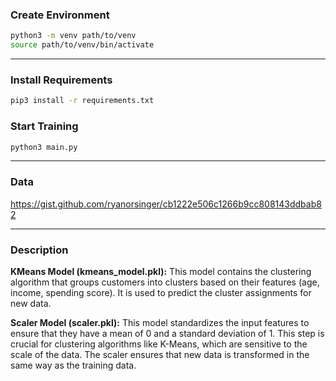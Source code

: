 ### Create Environment
```bash
python3 -m venv path/to/venv
source path/to/venv/bin/activate
```

---

### Install Requirements
```bash
pip3 install -r requirements.txt
```

### Start Training
```bash
python3 main.py
```

---

### Data
https://gist.github.com/ryanorsinger/cb1222e506c1266b9cc808143ddbab82

---

### Description
**KMeans Model (kmeans_model.pkl):** 
This model contains the clustering algorithm that groups customers into clusters based on their features (age, income, spending score). It is used to predict the cluster assignments for new data.

**Scaler Model (scaler.pkl):** 
This model standardizes the input features to ensure that they have a mean of 0 and a standard deviation of 1. This step is crucial for clustering algorithms like K-Means, which are sensitive to the scale of the data. The scaler ensures that new data is transformed in the same way as the training data.